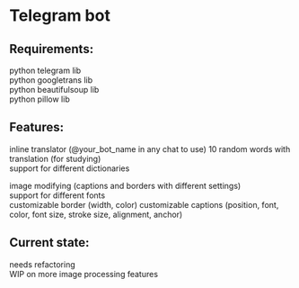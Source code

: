 Telegram bot
=

## Requirements:
python telegram lib  
python googletrans lib  
python beautifulsoup lib  
python pillow lib  
## Features:
inline translator (@your_bot_name in any chat to use)
10 random words with translation (for studying)  
support for different dictionaries  
  
image modifying (captions and borders with different settings)  
support for different fonts  
customizable border (width, color)
customizable captions (position, font, color, font size, stroke size, alignment, anchor)  

## Current state:
needs refactoring  
WIP on more image processing features  

